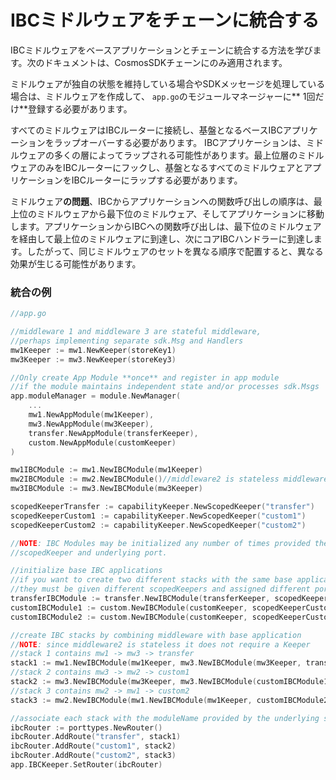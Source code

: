 # IBCミドルウェアをチェーンに統合する

IBCミドルウェアをベースアプリケーションとチェーンに統合する方法を学びます。次のドキュメントは、CosmosSDKチェーンにのみ適用されます。

ミドルウェアが独自の状態を維持している場合やSDKメッセージを処理している場合は、ミドルウェアを作成して、 `app.go`のモジュールマネージャーに** 1回だけ**登録する必要があります。

すべてのミドルウェアはIBCルーターに接続し、基盤となるベースIBCアプリケーションをラップオーバーする必要があります。 IBCアプリケーションは、ミドルウェアの多くの層によってラップされる可能性があります。最上位層のミドルウェアのみをIBCルーターにフックし、基盤となるすべてのミドルウェアとアプリケーションをIBCルーターにラップする必要があります。

ミドルウェア**の問題**、IBCからアプリケーションへの関数呼び出しの順序は、最上位のミドルウェアから最下位のミドルウェア、そしてアプリケーションに移動します。アプリケーションからIBCへの関数呼び出しは、最下位のミドルウェアを経由して最上位のミドルウェアに到達し、次にコアIBCハンドラーに到達します。したがって、同じミドルウェアのセットを異なる順序で配置すると、異なる効果が生じる可能性があります。

### 統合の例

```go
//app.go

//middleware 1 and middleware 3 are stateful middleware, 
//perhaps implementing separate sdk.Msg and Handlers
mw1Keeper := mw1.NewKeeper(storeKey1)
mw3Keeper := mw3.NewKeeper(storeKey3)

//Only create App Module **once** and register in app module
//if the module maintains independent state and/or processes sdk.Msgs
app.moduleManager = module.NewManager(
    ...
    mw1.NewAppModule(mw1Keeper),
    mw3.NewAppModule(mw3Keeper),
    transfer.NewAppModule(transferKeeper),
    custom.NewAppModule(customKeeper)
)

mw1IBCModule := mw1.NewIBCModule(mw1Keeper)
mw2IBCModule := mw2.NewIBCModule()//middleware2 is stateless middleware
mw3IBCModule := mw3.NewIBCModule(mw3Keeper)

scopedKeeperTransfer := capabilityKeeper.NewScopedKeeper("transfer")
scopedKeeperCustom1 := capabilityKeeper.NewScopedKeeper("custom1")
scopedKeeperCustom2 := capabilityKeeper.NewScopedKeeper("custom2")

//NOTE: IBC Modules may be initialized any number of times provided they use a separate
//scopedKeeper and underlying port.

//initialize base IBC applications
//if you want to create two different stacks with the same base application,
//they must be given different scopedKeepers and assigned different ports.
transferIBCModule := transfer.NewIBCModule(transferKeeper, scopedKeeperTransfer)
customIBCModule1 := custom.NewIBCModule(customKeeper, scopedKeeperCustom1, "portCustom1")
customIBCModule2 := custom.NewIBCModule(customKeeper, scopedKeeperCustom2, "portCustom2")

//create IBC stacks by combining middleware with base application
//NOTE: since middleware2 is stateless it does not require a Keeper
//stack 1 contains mw1 -> mw3 -> transfer
stack1 := mw1.NewIBCModule(mw1Keeper, mw3.NewIBCModule(mw3Keeper, transferIBCModule))
//stack 2 contains mw3 -> mw2 -> custom1
stack2 := mw3.NewIBCModule(mw3Keeper, mw3.NewIBCModule(customIBCModule1))
//stack 3 contains mw2 -> mw1 -> custom2
stack3 := mw2.NewIBCModule(mw1.NewIBCModule(mw1Keeper, customIBCModule2))

//associate each stack with the moduleName provided by the underlying scopedKeeper
ibcRouter := porttypes.NewRouter()
ibcRouter.AddRoute("transfer", stack1)
ibcRouter.AddRoute("custom1", stack2)
ibcRouter.AddRoute("custom2", stack3)
app.IBCKeeper.SetRouter(ibcRouter)
```

